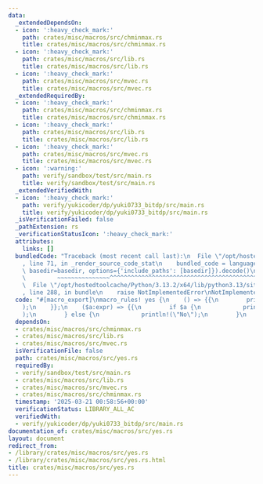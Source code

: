 ```yaml
---
data:
  _extendedDependsOn:
  - icon: ':heavy_check_mark:'
    path: crates/misc/macros/src/chminmax.rs
    title: crates/misc/macros/src/chminmax.rs
  - icon: ':heavy_check_mark:'
    path: crates/misc/macros/src/lib.rs
    title: crates/misc/macros/src/lib.rs
  - icon: ':heavy_check_mark:'
    path: crates/misc/macros/src/mvec.rs
    title: crates/misc/macros/src/mvec.rs
  _extendedRequiredBy:
  - icon: ':heavy_check_mark:'
    path: crates/misc/macros/src/chminmax.rs
    title: crates/misc/macros/src/chminmax.rs
  - icon: ':heavy_check_mark:'
    path: crates/misc/macros/src/lib.rs
    title: crates/misc/macros/src/lib.rs
  - icon: ':heavy_check_mark:'
    path: crates/misc/macros/src/mvec.rs
    title: crates/misc/macros/src/mvec.rs
  - icon: ':warning:'
    path: verify/sandbox/test/src/main.rs
    title: verify/sandbox/test/src/main.rs
  _extendedVerifiedWith:
  - icon: ':heavy_check_mark:'
    path: verify/yukicoder/dp/yuki0733_bitdp/src/main.rs
    title: verify/yukicoder/dp/yuki0733_bitdp/src/main.rs
  _isVerificationFailed: false
  _pathExtension: rs
  _verificationStatusIcon: ':heavy_check_mark:'
  attributes:
    links: []
  bundledCode: "Traceback (most recent call last):\n  File \"/opt/hostedtoolcache/Python/3.13.2/x64/lib/python3.13/site-packages/onlinejudge_verify/documentation/build.py\"\
    , line 71, in _render_source_code_stat\n    bundled_code = language.bundle(stat.path,\
    \ basedir=basedir, options={'include_paths': [basedir]}).decode()\n          \
    \         ~~~~~~~~~~~~~~~^^^^^^^^^^^^^^^^^^^^^^^^^^^^^^^^^^^^^^^^^^^^^^^^^^^^^^^^^^^^^^^^^^\n\
    \  File \"/opt/hostedtoolcache/Python/3.13.2/x64/lib/python3.13/site-packages/onlinejudge_verify/languages/rust.py\"\
    , line 288, in bundle\n    raise NotImplementedError\nNotImplementedError\n"
  code: "#[macro_export]\nmacro_rules! yes {\n    () => {{\n        println!(\"Yes\"\
    );\n    }};\n    ($a:expr) => {{\n        if $a {\n            println!(\"Yes\"\
    );\n        } else {\n            println!(\"No\");\n        }\n    }};\n}\n"
  dependsOn:
  - crates/misc/macros/src/chminmax.rs
  - crates/misc/macros/src/lib.rs
  - crates/misc/macros/src/mvec.rs
  isVerificationFile: false
  path: crates/misc/macros/src/yes.rs
  requiredBy:
  - verify/sandbox/test/src/main.rs
  - crates/misc/macros/src/lib.rs
  - crates/misc/macros/src/mvec.rs
  - crates/misc/macros/src/chminmax.rs
  timestamp: '2025-03-21 00:58:56+00:00'
  verificationStatus: LIBRARY_ALL_AC
  verifiedWith:
  - verify/yukicoder/dp/yuki0733_bitdp/src/main.rs
documentation_of: crates/misc/macros/src/yes.rs
layout: document
redirect_from:
- /library/crates/misc/macros/src/yes.rs
- /library/crates/misc/macros/src/yes.rs.html
title: crates/misc/macros/src/yes.rs
---
```

